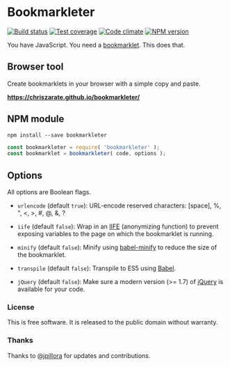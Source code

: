 # Bookmarkleter

[![Build status][build-status]][travis-ci]
[![Test coverage][test-coverage]][code-climate]
[![Code climate][code-climate-gpa]][code-climate]
[![NPM version][npm-version]][fury-io]

You have JavaScript. You need a [bookmarklet][bookmarklet]. This does that.

## Browser tool

Create bookmarklets in your browser with a simple copy and paste.

**https://chriszarate.github.io/bookmarkleter/**

## NPM module

```
npm install --save bookmarkleter
```

```js
const bookmarkleter = require( 'bookmarkleter' );
const bookmarklet = bookmarkleter( code, options );
```

## Options

All options are Boolean flags.

  * `urlencode` (default `true`): URL-encode reserved characters: \[space\], %,
    ", <, >, #, @, &, ?

  * `iife` (default `false`): Wrap in an [IIFE][iife] (anonymizing function) to
    prevent exposing variables to the page on which the bookmarklet is running.

  * `minify` (default `false`): Minify using [babel-minify][babel-minify] to
    reduce the size of the bookmarklet.

  * `transpile` (default `false`): Transpile to ES5 using [Babel][babel].

  * `jQuery` (default `false`): Make sure a modern version (>= 1.7) of
    [jQuery][jquery] is available for your code.

### License

This is free software. It is released to the public domain without warranty.

### Thanks

Thanks to [@jpillora][jpillora] for updates and contributions.


[build-status]: https://secure.travis-ci.org/chriszarate/bookmarkleter.svg?branch=master
[travis-ci]: http://travis-ci.org/chriszarate/bookmarkleter
[test-coverage]: https://codeclimate.com/github/chriszarate/bookmarkleter/badges/coverage.svg
[code-climate]: https://codeclimate.com/github/chriszarate/bookmarkleter
[code-climate-gpa]: https://codeclimate.com/github/chriszarate/bookmarkleter/badges/gpa.svg
[npm-version]: https://badge.fury.io/js/bookmarkleter.svg
[fury-io]: http://badge.fury.io/js/bookmarkleter
[bookmarklet]: http://en.wikipedia.org/wiki/Bookmarklet "Wikipedia entry on Bookmarklets"
[iife]: http://en.wikipedia.org/wiki/Immediately-invoked_function_expression "Immediately invoked function expression"
[babel]: https://babeljs.io
[babel-minify]: https://github.com/babel/minify
[jquery]: http://jquery.com
[jpillora]: https://github.com/jpillora
